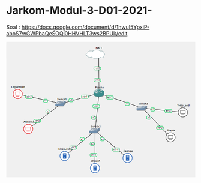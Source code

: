 # Jarkom-Modul-3-D01-2021-
Soal : https://docs.google.com/document/d/1hwuI5YpxiP-aboS7wGWPbaQeSOQl0HHVHLT3ws2BPUk/edit

<img src="img/Topologi.png">

